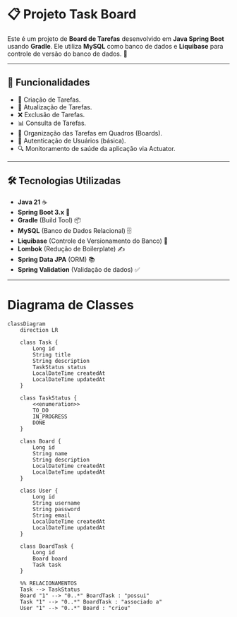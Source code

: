 # 📋 Projeto Task Board

Este é um projeto de **Board de Tarefas** desenvolvido em **Java Spring Boot** usando **Gradle**. Ele utiliza **MySQL** como banco de dados e **Liquibase** para controle de versão do banco de dados. 🚀

---

## 📌 **Funcionalidades**
- 📑 Criação de Tarefas.
- 📝 Atualização de Tarefas.
- ❌ Exclusão de Tarefas.
- 📊 Consulta de Tarefas.
- 🧩 Organização das Tarefas em Quadros (Boards).
- 🔐 Autenticação de Usuários (básica).
- 🔍 Monitoramento de saúde da aplicação via Actuator.

---

## 🛠️ **Tecnologias Utilizadas**
- **Java 21** ☕
- **Spring Boot 3.x** 🌱
- **Gradle** (Build Tool) 📦
- **MySQL** (Banco de Dados Relacional) 🗄️
- **Liquibase** (Controle de Versionamento do Banco) 📜
- **Lombok** (Redução de Boilerplate) ✍️
- **Spring Data JPA** (ORM) 📚
- **Spring Validation** (Validação de dados) ✅

---


# Diagrama de Classes

```mermaid
classDiagram
    direction LR

    class Task {
        Long id
        String title
        String description
        TaskStatus status
        LocalDateTime createdAt
        LocalDateTime updatedAt
    }

    class TaskStatus {
        <<enumeration>>
        TO_DO
        IN_PROGRESS
        DONE
    }

    class Board {
        Long id
        String name
        String description
        LocalDateTime createdAt
        LocalDateTime updatedAt
    }

    class User {
        Long id
        String username
        String password
        String email
        LocalDateTime createdAt
        LocalDateTime updatedAt
    }

    class BoardTask {
        Long id
        Board board
        Task task
    }

    %% RELACIONAMENTOS
    Task --> TaskStatus
    Board "1" --> "0..*" BoardTask : "possui"
    Task "1" --> "0..*" BoardTask : "associado a"
    User "1" --> "0..*" Board : "criou"

```
